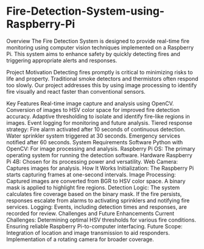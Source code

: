 # Fire-Detection-System-using-Raspberry-Pi
Overview
The Fire Detection System is designed to provide real-time fire monitoring using computer vision techniques implemented on a Raspberry Pi. This system aims to enhance safety by quickly detecting fires and triggering appropriate alerts and responses.

Project Motivation
Detecting fires promptly is critical to minimizing risks to life and property. Traditional smoke detectors and thermistors often respond too slowly. Our project addresses this by using image processing to identify fire visually and react faster than conventional sensors.

Key Features
Real-time image capture and analysis using OpenCV.
Conversion of images to HSV color space for improved fire detection accuracy.
Adaptive thresholding to isolate and identify fire-like regions in images.
Event logging for monitoring and future analysis.
Tiered response strategy:
Fire alarm activated after 10 seconds of continuous detection.
Water sprinkler system triggered at 30 seconds.
Emergency services notified after 60 seconds.
System Requirements
Software
Python with OpenCV: For image processing and analysis.
Raspberry Pi OS: The primary operating system for running the detection software.
Hardware
Raspberry Pi 4B: Chosen for its processing power and versatility.
Web Camera: Captures images for analysis.
How It Works
Initialization: The Raspberry Pi starts capturing frames at one-second intervals.
Image Processing: Captured images are converted from BGR to HSV color space. A binary mask is applied to highlight fire regions.
Detection Logic:
The system calculates fire coverage based on the binary mask.
If the fire persists, responses escalate from alarms to activating sprinklers and notifying fire services.
Logging: Events, including detection times and responses, are recorded for review.
Challenges and Future Enhancements
Current Challenges:
Determining optimal HSV thresholds for various fire conditions.
Ensuring reliable Raspberry Pi-to-computer interfacing.
Future Scope:
Integration of location and image transmission to aid responders.
Implementation of a rotating camera for broader coverage.
